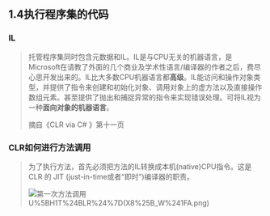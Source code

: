 <h2>1.4执行程序集的代码</h2>

<h3>IL</h3>

> 托管程序集同时包含元数据和IL。IL是与CPU无关的机器语言，是Microsoft在请教了外面的几个商业及学术性语言/编译器的作者之后，费尽心思开发出来的。IL比大多数CPU机器语言都**高级**。IL能访问和操作对象类型，并提供了指令来创建和初始化对象、调用对象上的虚方法以及直接操作数组元素。甚至提供了抛出和捕捉异常的指令来实现错误处理。可将IL视为一种**面向对象的机器语言**。
>
> 摘自《CLR via C# 》第十一页



<h3>CLR如何进行方法调用</h3>

> 为了执行方法，首先必须把方法的IL转换成本机(native)CPU指令。这是 CLR 的 JIT (just-in-time或者“即时”)编译器的职责。
>
> ![第一次方法调用](https://github.com/Chilldd/CLR_via_C_Sharp_Note/blob/main/IMG/)U%5BH1T%24BLR%24%7D(X8%25B_W%241FA.png)

